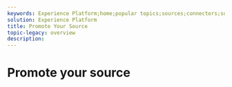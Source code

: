 ```yaml
---
keywords: Experience Platform;home;popular topics;sources;connectors;source connectors;sources sdk;sdk;SDK
solution: Experience Platform
title: Promote Your Source
topic-legacy: overview
description:
---
```

# Promote your source
